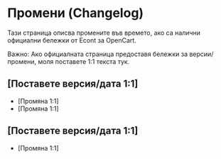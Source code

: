 # Промени (Changelog)

Тази страница описва промените във времето, ако са налични официални бележки от Econt за OpenCart.

Важно: Ако официалната страница предоставя бележки за версии/промени, моля поставете 1:1 текста тук.

## [Поставете версия/дата 1:1]
- [Промяна 1:1]
- [Промяна 1:1]

## [Поставете версия/дата 1:1]
- [Промяна 1:1]
